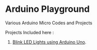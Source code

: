 # Arduino Playground

Various Arduino Micro Codes and Projects

Projects Included here :

1. [Blink LED Lights using Arduino Uno][1].


[1]: https://github.com/anistark/arduino-playground/tree/master/led_blink
